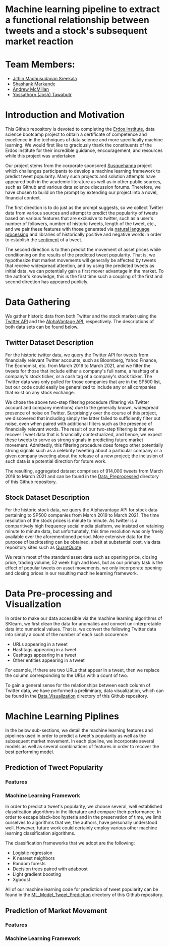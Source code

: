 # Machine learning pipeline to extract a functional relationship between tweets and a stock's subsequent market reaction

# Team Members:
- [Jithin Madhusudanan Sreekala](https://www.linkedin.com/in/jithinms)
- [Shashank Markande](https://www.linkedin.com/in/smarkande)
- [Andrew McMillan](https://www.linkedin.com/in/andrew-mcmillan-68983b96)
- [Yossathorn (Josh) Tawabutr](https://www.linkedin.com/in/yossathorn-tawabutr)

# Introduction and Motivation
This Github repository is devoted to completing the [Erdos Institute](https://www.erdosinstitute.org/), data science bootcamp project to obtain a certificate of competence and excellence in the techniques of data science and more specifically machine learning. We would first like to graciously thank the constituents of the Erdos institute for their incredible guidance, encouragement, and resources while this project was undertaken. 

Our project stems from the corporate sponsored [Susquehanna](https://sig.com/) project which challenges participants to develop a machine learning framework to predict tweet popularity. Many such projects and solution attempts have appeared both in the academic literature as well as in other public sources, such as Github and various data science discussion forums. Therefore, we have chosen to build on the prompt by extending our project into a novel, financial context. 

The first direction is to do just as the prompt suggests, so we collect Twitter data from various sources and attempt to predict the popularity of tweets based on various features that are exclusive to twitter, such as a user's number of followers, number of historic tweets, length of the tweet, etc., and we pair these features with those generated via [natural language processing](https://en.wikipedia.org/wiki/Natural_language_processing) and libraries of historically positive and negative words in order to establish the [sentiment](https://en.wikipedia.org/wiki/Sentiment_analysis) of a tweet. 

The second direction is to then predict the movement of asset prices while conditioning on the results of the predicted tweet popularity. That is, we hypothesize that market movements will generally be affected by tweets that receive widespread attention, and by using the predicted tweets as initial data, we can potentially gain a first mover advantage in the market. To the author's knowledge, this is the first time such a coupling of the first and second direction has appeared publicly. 
# Data Gathering
We gather historic data from both Twitter and the stock market using the [Twitter API](https://developer.twitter.com/en/docs) and the [AlphaVantage API](https://www.alphavantage.co/), respectively. The descriptions of both data sets can be found below.  

## Twitter Dataset Description
For the historic twitter data, we query the Twitter API for tweets from financially relevant Twitter accounts, such as Bloomberg, Yahoo Finance, The Economist, etc. from March 2019 to March 2021, and we filter the tweets for those that include either a company's full name, a hashtag of a company's stock ticker, or a cash tag of a company's stock ticker. The Twitter data was only pulled for those companies that are in the SP500 list, but our code could easily be generalized to include any or all companies that exist on any stock exchange. 

We chose the above two-step filtering procedure (filtering via Twitter account and company mentions) due to the generally known, widespread presence of noise on Twitter. Surprisingly over the course of this project, we discovered that including simply the latter failed to sufficiently filter out noise, even when paired with additional filters such as the presence of financially relevant words. The result of our two-step filtering is that we recover Tweet data that is financially contextualized, and hence, we expect these tweets to serve as strong signals in predicting future market movement. Admittedly, this filtering procedure does forego other potentially strong signals such as a celebrity tweeting about a particular company or a given company tweeting about the release of a new project; the inclusion of such data is a potential direction for future work. 


The resulting, aggregated dataset comprises of 914,000 tweets from March 2019 to March 2021 and can be found in the [Data_Preprocessed](https://github.com/msjithin/erdos_twitter_project/tree/main/Data/Data_Preprocessed) directory of this Github repository.  

## Stock Dataset Description
For the historic stock data, we query the Alphavantage API for stock data pertaining to SP500 companies from March 2019 to March 2021. The time resolution of the stock prices is minute to minute. As twitter is a comparitively high frequency social media platform, we insisted on retaining minute to minute data, but unfortunately, this time resolution was only freely available over the aforementioned period. More extensive data for the purpose of backtesting can be obtained, albeit at substantial cost, via data repository sites such as [QuantQuote](https://quantquote.com/).

We retain most of the standard asset data such as opening price, closing price, trading volume, 52 week high and lows, but as our primary task is the effect of popular tweets on asset movements, we only incorporate opening and closing prices in our resulting machine learning framework.
# Data Pre-processing and Visualization
In order to make our data accessible via the machine learning algorithms of SKlearn, we first clean the data for anomalies and convert un-interpretable data into numerical values. That is, we convert the following Twitter data into simply a count of the number of each such occurence:
* URLs appearing in a tweet
* Hashtags appearing in a tweet
* Cashtags appearing in a tweet
* Other entities appearing in a tweet

For example, if there are two URLs that appear in a tweet, then we replace the column corresponding to the URLs with a count of two.

To gain a general sense for the relationships between each column of Twitter data, we have performed a preliminary, data visualization, which can be found in the 
[Data_Visualization](https://github.com/msjithin/erdos_twitter_project/tree/main/Data_Visualization) directory of this Github repository. 

# Machine Learning Piplines
In the below sub-sections, we detail the machine learning features and pipelines used in order to predict a tweet's popularity as well as the subsequent market movement. In each pipeline, we incorporate several models as well as several combinations of features in order to recover the best performing model.
## Prediction of Tweet Popularity
### Features
### Machine Learning Framework
In order to predict a tweet's popularity, we choose several, well established classifcation algorithms in the literature and compare their performance. In order to escape black-box hysteria and in the preservation of time, we limit ourselves to algorithms that we, the authors, have personally understood well. However, future work could certainly employ various other machine learning classification algorithms. 

The classification frameworks that we adopt are the following:
* Logistic regression
* K nearest neighbors
* Random forests
* Decision trees paired with adaboost
* Light gradient boosting
* Xgboost

All of our machine learning code for prediction of tweet popularity can be found in the [ML_Model_Tweet_Prediction](https://github.com/msjithin/erdos_twitter_project/tree/main/ML_Model_Tweet_Prediction) directory of this Github repository. 
## Prediction of Market Movement
### Features
### Machine Learning Framework
